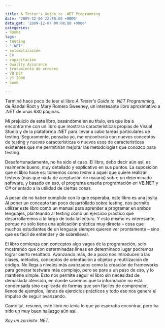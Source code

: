 ```yaml
---

title: A Tester's Guide to .NET Programming
date: '2009-12-06 22:08:00 +0000'
date_gmt: '2009-12-07 00:08:00 +0000'
categories:
- Books
tags:
- testing
- ".NET"
- automatización
- C#
- capacitación
- Quality Assurance
- tratamiento de errores
- VB.NET
- VS 2008
- book

---
```


Terminé hace poco de leer el libro _A Tester's Guide to .NET Programming_, de Randal Root y Mary Romero Sweeney, un interesante libro aproximativo a .NET de unas 630 páginas.

Mi prejuicio de este libro, basándome en su título, era que iba a encontrarme con un libro que mostrara características propias de Visual Studio y de la plataforma .NET para llevar a cabo tareas particulares de testing. Seguramente, pensaba yo, me encontraría con nuevos conceptos de testing y nuevas características o nuevos usos de características existentes que me permitirían mejorar las metodologías que conozco para testing.

Desafortunadamente, no ha sido el caso. El libro, debo decir aún así, es realmente bueno, muy detallado y explicativo en sus puntos. La suposición que el libro hace es: tomemos como _tester_ a aquél que quiere realizar testeos (más que nada de aceptación de usuario) sobre un determinado software, y basado en eso, el programa enseña programación en VB.NET y C# orientado a la utilidad de ciertas cosas.

A pesar de no haber cumplido con lo que esperaba, este libro es una joyita. Al poner un concepto tan poco desarrollado sobre testing, nos permite utilizar este libro como un manual para aprender a programar en ambos lenguajes, planteando al testing como un ejercicio práctico que desarrollaremos a lo largo de toda la lectura. Y esto mismo es interesante, porque no solo tiene una aplicación práctica muy directa &ndash; cosa que muchos estudiantes de un lenguaje siempre quieren ver prontamente &ndash; sino que es fácil de entender y de sobrellevar.

El libro comienza con conceptos algo vagos de la programación, solo mostrando que con determinadas líneas en determinado lugar podremos lograr cierto resultado. Avanzando más, de a poco nos introducen a las clases, métodos, conceptos de orientación a objetos y reutilización de código. No llega a niveles más avanzados como la creación de frameworks para generar testware más complejo, pero se para a un paso de eso, y lo mantiene simple. Esto nos permite seguir el libro sin necesidad de demasiada atención, en donde sabemos que la información no está condensada sino explicada de formas que son fáciles de comprender, llenos de ejemplos, llenos de ejercicios prácticos y todo eso nos genera el impulso de seguir avanzando.

Como tal, resumo, este libro no tenía lo que yo esperaba encontrar, pero ha sido un muy buen hallazgo aún así.

_Soy un zorrinito .NET._
